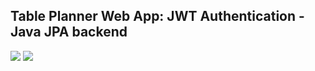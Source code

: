 ## Table Planner Web App: JWT Authentication - Java JPA backend





![](https://github.com/cphB-A4/tables-planner-frontend/blob/main/GIF-tables-planner.gif)
![](https://github.com/cphB-A4/tables-planner-frontend/blob/main/GIF-tables-planner2.gif)
